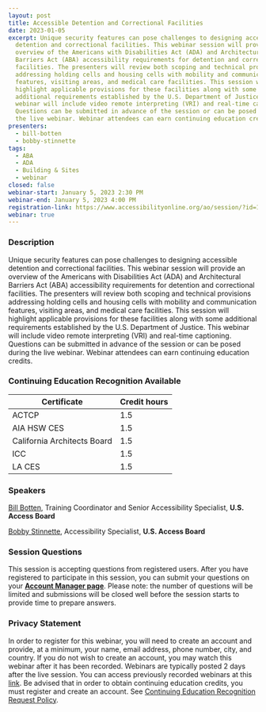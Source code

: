 ```yaml
---
layout: post
title: Accessible Detention and Correctional Facilities
date: 2023-01-05
excerpt: Unique security features can pose challenges to designing accessible
  detention and correctional facilities. This webinar session will provide an
  overview of the Americans with Disabilities Act (ADA) and Architectural
  Barriers Act (ABA) accessibility requirements for detention and correctional
  facilities. The presenters will review both scoping and technical provisions
  addressing holding cells and housing cells with mobility and communication
  features, visiting areas, and medical care facilities. This session will
  highlight applicable provisions for these facilities along with some
  additional requirements established by the U.S. Department of Justice. This
  webinar will include video remote interpreting (VRI) and real-time captioning.
  Questions can be submitted in advance of the session or can be posed during
  the live webinar. Webinar attendees can earn continuing education credits.
presenters:
  - bill-botten
  - bobby-stinnette
tags:
  - ABA
  - ADA
  - Building & Sites
  - webinar
closed: false
webinar-start: January 5, 2023 2:30 PM
webinar-end: January 5, 2023 4:00 PM
registration-link: https://www.accessibilityonline.org/ao/session/?id=111032
webinar: true
---
```

### Description

Unique security features can pose challenges to designing accessible detention and correctional facilities. This webinar session will provide an overview of the Americans with Disabilities Act (ADA) and Architectural Barriers Act (ABA) accessibility requirements for detention and correctional facilities. The presenters will review both scoping and technical provisions addressing holding cells and housing cells with mobility and communication features, visiting areas, and medical care facilities. This session will highlight applicable provisions for these facilities along with some additional requirements established by the U.S. Department of Justice. This webinar will include video remote interpreting (VRI) and real-time captioning. Questions can be submitted in advance of the session or can be posed during the live webinar. Webinar attendees can earn continuing education credits.

### Continuing Education Recognition Available

| **Certificate**             | **Credit hours** |
| --------------------------- | ---------------- |
| ACTCP                       | 1.5              |
| AIA HSW CES                 | 1.5              |
| California Architects Board | 1.5              |
| ICC                         | 1.5              |
| LA CES                      | 1.5              |

### Speakers

[Bill Botten](https://www.accessibilityonline.org/ao/speakers/10008/?ret=speakers), Training Coordinator and Senior Accessibility Specialist, **U.S. Access Board**

[Bobby Stinnette](https://www.accessibilityonline.org/speakers/speaker.aspx?id=10811&ret=Accessible%20Amusement%20Rides), Accessibility Specialist, **U.S. Access Board**

### Session Questions

This session is accepting questions from registered users. After you have registered to participate in this session, you can submit your questions on your **[Account Manager page](https://www.accessibilityonline.org/ao/accountManager/110952)**. Please note: the number of questions will be limited and submissions will be closed well before the session starts to provide time to prepare answers.

### Privacy Statement

In order to register for this webinar, you will need to create an account and provide, at a minimum, your name, email address, phone number, city, and country. If you do not wish to create an account, you may watch this webinar after it has been recorded. Webinars are typically posted 2 days after the live session. You can access previously recorded webinars at this [link](https://www.accessibilityonline.org/ao/archives/). Be advised that in order to obtain continuing education credits, you must register and create an account. See [Continuing Education Recognition Request Policy](https://www.accessibilityonline.org/continuing-education/CEUDetails.aspx).

